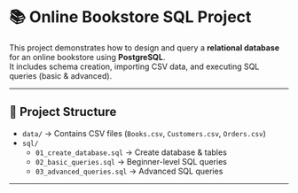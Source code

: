 # 📚 Online Bookstore SQL Project

This project demonstrates how to design and query a **relational database** for an online bookstore using **PostgreSQL**.  
It includes schema creation, importing CSV data, and executing SQL queries (basic & advanced).  

---

## 📂 Project Structure
- `data/` → Contains CSV files (`Books.csv`, `Customers.csv`, `Orders.csv`)  
- `sql/`  
  - `01_create_database.sql` → Create database & tables  
  - `02_basic_queries.sql` → Beginner-level SQL queries  
  - `03_advanced_queries.sql` → Advanced SQL queries  

---


